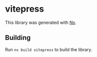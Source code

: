 # vitepress

This library was generated with [Nx](https://nx.dev).

## Building

Run `nx build vitepress` to build the library.
